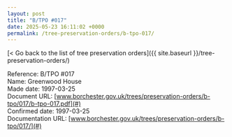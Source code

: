 ```yaml
---
layout: post
title: "B/TPO #017"
date: 2025-05-23 16:11:02 +0000
permalink: /tree-preservation-orders/b-tpo-017/
---
```


[< Go back to the list of tree preservation orders]({{ site.baseurl }}/tree-preservation-orders/)

Reference: B/TPO #017 <br/>
Name: Greenwood House<br/>
Made date: 1997-03-25<br/>
Document URL: [www.borchester.gov.uk/trees/preservation-orders/b-tpo/017/b-tpo-017.pdf](#)<br/>
Confirmed date: 1997-03-25<br/>
Documentation URL: [www.borchester.gov.uk/trees/preservation-orders/b-tpo/017/](#)<br/>
